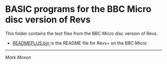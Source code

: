 # BASIC programs for the BBC Micro disc version of Revs

This folder contains the text files from the BBC Micro disc version of Revs.

* [READMEPLUS.bin](READMEPLUS.bin) is the README file for Revs+ on the BBC Micro

---

_Mark Moxon_